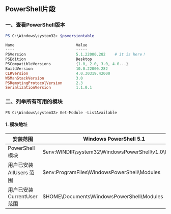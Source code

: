 ## PowerShell片段

### 一、查看PowerShell版本
```powershell
PS C:\Windows\system32> $psversiontable

Name                           Value
----                           -----
PSVersion                      5.1.22000.282    # it is here！
PSEdition                      Desktop
PSCompatibleVersions           {1.0, 2.0, 3.0, 4.0...}
BuildVersion                   10.0.22000.282
CLRVersion                     4.0.30319.42000
WSManStackVersion              3.0
PSRemotingProtocolVersion      2.3
SerializationVersion           1.1.0.1
```

### 二、列举所有可用的模块
```
PS C:\Windows\system32> Get-Module -ListAvailable
```

#### 1. 模块地址
|  安装范围   | Windows PowerShell 5.1  | PowerShell 7.0 |
|  ----  | ----  | ---- |
| PowerShell 模块  | $env:WINDIR\system32\WindowsPowerShell\v1.0\Modules	 | $PSHOME\Modules |
| 用户已安装AllUsers 范围  | $env:ProgramFiles\WindowsPowerShell\Modules | $env:ProgramFiles\PowerShell\Modules |
| 用户已安装CurrentUser 范围  | $HOME\Documents\WindowsPowerShell\Modules | $HOME\Documents\PowerShell\Modules |